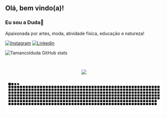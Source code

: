 ## Olá, bem vindo(a)!
### Eu sou a Duda🌟

Apaixonada por artes, moda, atividade física, educação e natureza!

[![Instagram](https://img.shields.io/badge/Instagram-E4405F?style=for-the-badge&logo=instagram&logoColor=white)](https://www.instagram.com/dudatamancoldi/)
[![Linkedin](https://img.shields.io/badge/LinkedIn-0077B5?style=for-the-badge&logo=linkedin&logoColor=white)](https://www.linkedin.com/in/maria-eduarda-tamancoldi-592575367/)

![Tamancolduda GitHub stats](https://github-readme-stats.vercel.app/api?username=Tamancoldiduda&show_icons=true&theme=highcontrast)


</br>
<p align="center"><img alingn="center" src="https://profile-counter.glitch.me/debysouza/count.svg" /></p>

<picture>
  <source media="(prefers-color-scheme: dark)" srcset="https://raw.githubusercontent.com/debysouza/debysouza/output/github-contribution-grid-snake-dark.svg">
  <source media="(prefers-color-scheme: light)" srcset="https://raw.githubusercontent.com/debysouza/debysouza/output/github-contribution-grid-snake.svg">
  <img alt="github contribution grid snake animation" src="https://raw.githubusercontent.com/debysouza/debysouza/output/github-contribution-grid-snake.svg">
</picture>
